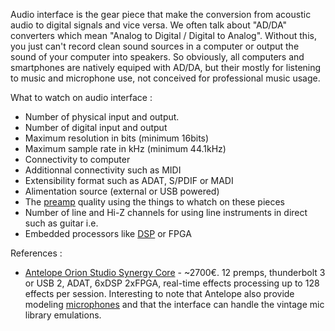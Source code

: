 Audio interface is the gear piece that make the conversion from acoustic audio to digital signals and vice versa. We often talk about "AD/DA" converters which mean "Analog to Digital / Digital to Analog". Without this, you just can't record clean sound sources in a computer or output the sound of your computer into speakers. So obviously, all computers and smartphones are natively equiped with AD/DA, but their mostly for listening to music and microphone use, not conceived for professional music usage.

What to watch on audio interface :
- Number of physical input and output. 
- Number of digital input and output
- Maximum resolution in bits (minimum 16bits)
- Maximum sample rate in kHz (minimum 44.1kHz)
- Connectivity to computer
- Additionnal connectivity such as MIDI
- Extensibility format such as ADAT, S/PDIF or MADI
- Alimentation source (external or USB powered)
- The [preamp](Preamp.md) quality using the things to whatch on these pieces
- Number of line and Hi-Z channels for using line instruments in direct such as guitar i.e.
- Embedded processors like [DSP](DSP.md) or FPGA

References :

- [Antelope Orion Studio Synergy Core](https://www.thomann.de/fr/antelope_orion_studio_synergy_core.htm) - ~2700€. 12 premps, thunderbolt 3 or USB 2, ADAT, 6xDSP 2xFPGA, real-time effects processing up to 128 effects per session. Interesting to note that Antelope also provide modeling [microphones](Microphones.md) and that the interface can handle the vintage mic library emulations. 